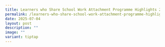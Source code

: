 ```yaml
---
title: Learners who Share School Work Attachment Programme Highlights 2025
permalink: /learners-who-share-school-work-attachment-programme-highlights-2025/
date: 2025-07-04
layout: post
description: ""
image: ""
variant: tiptap
---
```

